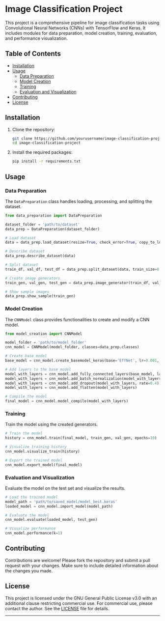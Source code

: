 # Image Classification Project

This project is a comprehensive pipeline for image classification tasks using Convolutional Neural Networks (CNNs) with TensorFlow and Keras. It includes modules for data preparation, model creation, training, evaluation, and performance visualization.

## Table of Contents

- [Installation](#installation)
- [Usage](#usage)
  - [Data Preparation](#data-preparation)
  - [Model Creation](#model-creation)
  - [Training](#training)
  - [Evaluation and Visualization](#evaluation-and-visualization)
- [Contributing](#contributing)
- [License](#license)

## Installation

1. Clone the repository:

   ```bash
   git clone https://github.com/yourusername/image-classification-project.git
   cd image-classification-project
   ```

2. Install the required packages:

   ```bash
   pip install -r requirements.txt
   ```

## Usage

### Data Preparation

The `DataPreparation` class handles loading, processing, and splitting the dataset.

```python
from data_preparation import DataPreparation

dataset_folder = 'path/to/dataset'
data_prep = DataPreparation(dataset_folder)

# Load dataset
data = data_prep.load_dataset(resize=True, check_error=True, copy_to_local=True)

# Describe dataset
data_prep.describe_dataset(data)

# Split dataset
train_df, val_df, test_df = data_prep.split_dataset(data, train_size=0.8, upsample=True)

# Create image generators
train_gen, val_gen, test_gen = data_prep.image_generator(train_df, val_df, test_df, aug_train=True)

# Show sample images
data_prep.show_sample(train_gen)
```

### Model Creation

The `CNNModel` class provides functionalities to create and modify a CNN model.

```python
from model_creation import CNNModel

model_folder = 'path/to/model_folder'
cnn_model = CNNModel(model_folder, classes=data_prep.classes)

# Create base model
base_model = cnn_model.create_basemodel_keras(base='EffNet', lr=0.001, trainable=False)

# Add layers to the base model
model_with_layers = cnn_model.add_fully_connected_layers(base_model, layer_units=[512, 256])
model_with_layers = cnn_model.add_batch_normalization(model_with_layers)
model_with_layers = cnn_model.add_dropout(model_with_layers, rate=0.4)
model_with_layers = cnn_model.add_flatten(model_with_layers)

# Compile the model
final_model = cnn_model.model_compile(model_with_layers)
```

### Training

Train the model using the created generators.

```python
# Train the model
history = cnn_model.train(final_model, train_gen, val_gen, epochs=10)

# Visualize training history
cnn_model.visualize_train(history)

# Export the trained model
cnn_model.export_model(final_model)
```

### Evaluation and Visualization

Evaluate the model on the test set and visualize the results.

```python
# Load the trained model
model_path = 'path/to/saved_model/model_best.keras'
loaded_model = cnn_model.import_model(model_path)

# Evaluate the model
cnn_model.evaluate(loaded_model, test_gen)

# Visualize performance
cnn_model.performance(k=1)
```

## Contributing

Contributions are welcome! Please fork the repository and submit a pull request with your changes. Make sure to include detailed information about the changes you made.

## License

This project is licensed under the GNU General Public License v3.0 with an additional clause restricting commercial use. For commercial use, please contact the author. See the [LICENSE](LICENSE) file for details.

---
